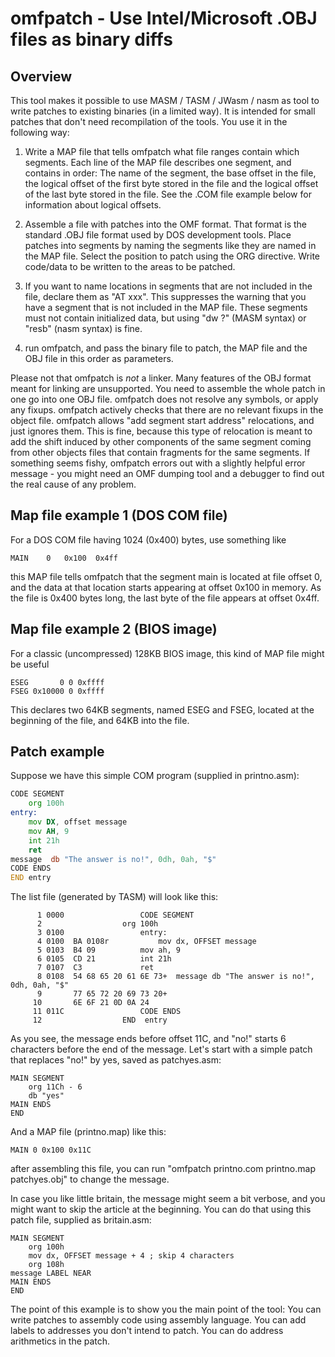 omfpatch - Use Intel/Microsoft .OBJ files as binary diffs
=========================================================

Overview
--------

This tool makes it possible to use MASM / TASM / JWasm / nasm as tool to write patches to existing binaries (in a limited way). It is intended for small patches that don't need recompilation of the tools. You use it in the following way:

1. Write a MAP file that tells omfpatch what file ranges contain which segments. Each line of the MAP file describes one segment, and contains in order: The name of the segment, the base offset in the file, the logical offset of the first byte stored in the file and the logical offset of the last byte stored in the file. See the .COM file example below for information about logical offsets.

2. Assemble a file with patches into the OMF format. That format is the standard .OBJ file format used by DOS development tools. Place patches into segments by naming the segments like they are named in the MAP file. Select the position to patch using the ORG directive. Write code/data to be written to the areas to be patched.

3. If you want to name locations in segments that are not included in the file, declare them as "AT xxx". This suppresses the warning that you have a segment that is not included in the MAP file. These segments must not contain initialized data, but using "dw ?" (MASM syntax) or "resb" (nasm syntax) is fine.

4. run omfpatch, and pass the binary file to patch, the MAP file and the OBJ file in this order as parameters.

Please not that omfpatch is *not* a linker. Many features of the OBJ format meant for linking are unsupported. You need to assemble the whole patch in one go into one OBJ file. omfpatch does not resolve any symbols, or apply any fixups. omfpatch actively checks that there are no relevant fixups in the object file. omfpatch allows "add segment start address" relocations, and just ignores them. This is fine, because this type of relocation is meant to add the shift induced by other components of the same segment coming from other objects files that contain fragments for the same segments. If something seems fishy, omfpatch errors out with a slightly helpful error message - you might need an OMF dumping tool and a debugger to find out the real cause of any problem.

Map file example 1 (DOS COM file)
---------------------------------

For a DOS COM file having 1024 (0x400) bytes, use something like

    MAIN    0   0x100  0x4ff

this MAP file tells omfpatch that the segment main is located at file offset 0, and the data at that location starts appearing at offset 0x100 in memory. As the file is 0x400 bytes long, the last byte of the file appears at offset 0x4ff.

Map file example 2 (BIOS image)
-------------------------------

For a classic (uncompressed) 128KB BIOS image, this kind of MAP file might be useful

    ESEG       0 0 0xffff
    FSEG 0x10000 0 0xffff

This declares two 64KB segments, named ESEG and FSEG, located at the beginning of the file, and 64KB into the file.

Patch example
-------------

Suppose we have this simple COM program (supplied in printno.asm):

```asm
CODE SEGMENT
    org 100h
entry:
    mov DX, offset message
    mov AH, 9
    int 21h
    ret
message  db "The answer is no!", 0dh, 0ah, "$"
CODE ENDS
END entry
```

The list file (generated by TASM) will look like this:

```
      1	0000			     CODE SEGMENT
      2					 org 100h
      3	0100			     entry:
      4	0100  BA 0108r			 mov dx, OFFSET	message
      5	0103  B4 09			 mov ah, 9
      6	0105  CD 21			 int 21h
      7	0107  C3			 ret
      8	0108  54 68 65 20 61 6E	73+  message db	"The answer is no!", 0dh, 0ah, "$"
      9	      77 65 72 20 69 73	20+
     10	      6E 6F 21 0D 0A 24
     11	011C			     CODE ENDS
     12				     END  entry
```

As you see, the message ends before offset 11C, and "no!" starts 6 characters before the end of the message. Let's start with a simple patch that replaces "no!" by yes, saved as patchyes.asm:

```
MAIN SEGMENT
    org 11Ch - 6
    db "yes"
MAIN ENDS
END
```

And a MAP file (printno.map) like this:

```
MAIN 0 0x100 0x11C
```

after assembling this file, you can run "omfpatch printno.com printno.map patchyes.obj" to change the message.

In case you like little britain, the message might seem a bit verbose, and you might want to skip the article at the beginning. You can do that using this patch file, supplied as britain.asm:

```
MAIN SEGMENT
    org 100h
    mov dx, OFFSET message + 4 ; skip 4 characters
    org 108h
message LABEL NEAR
MAIN ENDS
END
```

The point of this example is to show you the main point of the tool: You can write patches to assembly code using assembly language. You can add labels to addresses you don't intend to patch. You can do address arithmetics in the patch.
